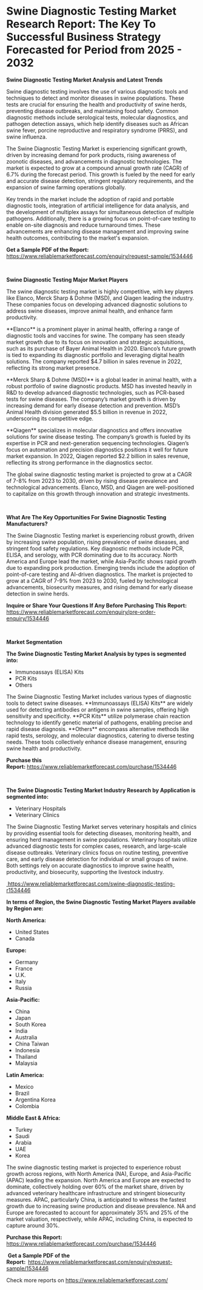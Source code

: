 <p><h1>Swine Diagnostic Testing Market Research Report: The Key To Successful Business Strategy Forecasted for Period from 2025 - 2032</h1></p><p><strong>Swine Diagnostic Testing Market Analysis and Latest Trends</strong></p>
<p><p>Swine diagnostic testing involves the use of various diagnostic tools and techniques to detect and monitor diseases in swine populations. These tests are crucial for ensuring the health and productivity of swine herds, preventing disease outbreaks, and maintaining food safety. Common diagnostic methods include serological tests, molecular diagnostics, and pathogen detection assays, which help identify diseases such as African swine fever, porcine reproductive and respiratory syndrome (PRRS), and swine influenza.</p><p>The Swine Diagnostic Testing Market is experiencing significant growth, driven by increasing demand for pork products, rising awareness of zoonotic diseases, and advancements in diagnostic technologies. The market is expected to grow at a compound annual growth rate (CAGR) of 6.7% during the forecast period. This growth is fueled by the need for early and accurate disease detection, stringent regulatory requirements, and the expansion of swine farming operations globally.</p><p>Key trends in the market include the adoption of rapid and portable diagnostic tools, integration of artificial intelligence for data analysis, and the development of multiplex assays for simultaneous detection of multiple pathogens. Additionally, there is a growing focus on point-of-care testing to enable on-site diagnosis and reduce turnaround times. These advancements are enhancing disease management and improving swine health outcomes, contributing to the market's expansion.</p></p>
<p><strong>Get a Sample PDF of the Report:&nbsp;</strong> <a href="https://www.reliablemarketforecast.com/enquiry/request-sample/1534446?utm_campaign=1108&utm_medium=2&utm_source=Github&utm_content=ia&utm_term=21012025&utm_id=swine-diagnostic-testing">https://www.reliablemarketforecast.com/enquiry/request-sample/1534446</a></p>
<p>&nbsp;</p>
<p><strong>Swine Diagnostic Testing Major Market Players</strong></p>
<p><p>The swine diagnostic testing market is highly competitive, with key players like Elanco, Merck Sharp & Dohme (MSD), and Qiagen leading the industry. These companies focus on developing advanced diagnostic solutions to address swine diseases, improve animal health, and enhance farm productivity.</p><p>**Elanco** is a prominent player in animal health, offering a range of diagnostic tools and vaccines for swine. The company has seen steady market growth due to its focus on innovation and strategic acquisitions, such as its purchase of Bayer Animal Health in 2020. Elanco’s future growth is tied to expanding its diagnostic portfolio and leveraging digital health solutions. The company reported $4.7 billion in sales revenue in 2022, reflecting its strong market presence.</p><p>**Merck Sharp & Dohme (MSD)** is a global leader in animal health, with a robust portfolio of swine diagnostic products. MSD has invested heavily in R&D to develop advanced diagnostic technologies, such as PCR-based tests for swine diseases. The company’s market growth is driven by increasing demand for early disease detection and prevention. MSD’s Animal Health division generated $5.5 billion in revenue in 2022, underscoring its competitive edge.</p><p>**Qiagen** specializes in molecular diagnostics and offers innovative solutions for swine disease testing. The company’s growth is fueled by its expertise in PCR and next-generation sequencing technologies. Qiagen’s focus on automation and precision diagnostics positions it well for future market expansion. In 2022, Qiagen reported $2.2 billion in sales revenue, reflecting its strong performance in the diagnostics sector.</p><p>The global swine diagnostic testing market is projected to grow at a CAGR of 7-8% from 2023 to 2030, driven by rising disease prevalence and technological advancements. Elanco, MSD, and Qiagen are well-positioned to capitalize on this growth through innovation and strategic investments.</p></p>
<p>&nbsp;</p>
<p><strong>What Are The Key Opportunities For Swine Diagnostic Testing Manufacturers?</strong></p>
<p><p>The Swine Diagnostic Testing market is experiencing robust growth, driven by increasing swine population, rising prevalence of swine diseases, and stringent food safety regulations. Key diagnostic methods include PCR, ELISA, and serology, with PCR dominating due to its accuracy. North America and Europe lead the market, while Asia-Pacific shows rapid growth due to expanding pork production. Emerging trends include the adoption of point-of-care testing and AI-driven diagnostics. The market is projected to grow at a CAGR of 7-9% from 2023 to 2030, fueled by technological advancements, biosecurity measures, and rising demand for early disease detection in swine herds.</p></p>
<p><strong>Inquire or Share Your Questions If Any Before Purchasing This Report:</strong> <a href="https://www.reliablemarketforecast.com/enquiry/pre-order-enquiry/1534446?utm_campaign=1108&utm_medium=2&utm_source=Github&utm_content=ia&utm_term=21012025&utm_id=swine-diagnostic-testing">https://www.reliablemarketforecast.com/enquiry/pre-order-enquiry/1534446</a></p>
<p>&nbsp;</p>
<p><strong>Market Segmentation</strong></p>
<p><strong>The Swine Diagnostic Testing Market Analysis by types is segmented into:</strong></p>
<p><ul><li>Immunoassays (ELISA) Kits</li><li>PCR Kits</li><li>Others</li></ul></p>
<p><p>The Swine Diagnostic Testing Market includes various types of diagnostic tools to detect swine diseases. **Immunoassays (ELISA) Kits** are widely used for detecting antibodies or antigens in swine samples, offering high sensitivity and specificity. **PCR Kits** utilize polymerase chain reaction technology to identify genetic material of pathogens, enabling precise and rapid disease diagnosis. **Others** encompass alternative methods like rapid tests, serology, and molecular diagnostics, catering to diverse testing needs. These tools collectively enhance disease management, ensuring swine health and productivity.</p></p>
<p><strong>Purchase this Report:&nbsp;</strong><a href="https://www.reliablemarketforecast.com/purchase/1534446?utm_campaign=1108&utm_medium=2&utm_source=Github&utm_content=ia&utm_term=21012025&utm_id=swine-diagnostic-testing">https://www.reliablemarketforecast.com/purchase/1534446</a></p>
<p>&nbsp;</p>
<p><strong>The Swine Diagnostic Testing Market Industry Research by Application is segmented into:</strong></p>
<p><ul><li>Veterinary Hospitals</li><li>Veterinary Clinics</li></ul></p>
<p><p>The Swine Diagnostic Testing Market serves veterinary hospitals and clinics by providing essential tools for detecting diseases, monitoring health, and ensuring herd management in swine populations. Veterinary hospitals utilize advanced diagnostic tests for complex cases, research, and large-scale disease outbreaks. Veterinary clinics focus on routine testing, preventive care, and early disease detection for individual or small groups of swine. Both settings rely on accurate diagnostics to improve swine health, productivity, and biosecurity, supporting the livestock industry.</p></p>
<p><a href="https://www.reliablemarketforecast.com/swine-diagnostic-testing-r1534446?utm_campaign=1108&utm_medium=2&utm_source=Github&utm_content=ia&utm_term=21012025&utm_id=swine-diagnostic-testing">&nbsp;https://www.reliablemarketforecast.com/swine-diagnostic-testing-r1534446</a></p>
<p><strong>In terms of Region, the Swine Diagnostic Testing Market Players available by Region are:</strong></p>
<p>
    <p> <strong> North America: </strong>
        <ul>
            <li>United States</li>
            <li>Canada</li>
        </ul>
        </p> 
    <p> <strong> Europe: </strong>
        <ul>
            <li>Germany</li>
            <li>France</li>
            <li>U.K.</li>
            <li>Italy</li>
            <li>Russia</li>
        </ul>
        </p> 
    <p> <strong> Asia-Pacific: </strong>
        <ul>
            <li>China</li>
            <li>Japan</li>
            <li>South Korea</li>
            <li>India</li>
            <li>Australia</li>
            <li>China Taiwan</li>
            <li>Indonesia</li>
            <li>Thailand</li>
            <li>Malaysia</li>
        </ul>
        </p> 
    <p> <strong> Latin America: </strong>
        <ul>
            <li>Mexico</li>
            <li>Brazil</li>
            <li>Argentina Korea</li>
            <li>Colombia</li>
        </ul>
        </p> 
    <p> <strong> Middle East & Africa: </strong>
        <ul>
            <li>Turkey</li>
            <li>Saudi</li>
            <li>Arabia</li>
            <li>UAE</li>
            <li>Korea</li>
        </ul>
    </p>
    </p>
<p><p>The swine diagnostic testing market is projected to experience robust growth across regions, with North America (NA), Europe, and Asia-Pacific (APAC) leading the expansion. North America and Europe are expected to dominate, collectively holding over 60% of the market share, driven by advanced veterinary healthcare infrastructure and stringent biosecurity measures. APAC, particularly China, is anticipated to witness the fastest growth due to increasing swine production and disease prevalence. NA and Europe are forecasted to account for approximately 35% and 25% of the market valuation, respectively, while APAC, including China, is expected to capture around 30%.</p></p>
<p><strong>Purchase this Report: </strong><a href="https://www.reliablemarketforecast.com/purchase/1534446?utm_campaign=1108&utm_medium=2&utm_source=Github&utm_content=ia&utm_term=21012025&utm_id=swine-diagnostic-testing">https://www.reliablemarketforecast.com/purchase/1534446</a></p>
<p>&nbsp;<strong>Get a Sample PDF of the Report:&nbsp;&nbsp;</strong><a href="https://www.reliablemarketforecast.com/enquiry/request-sample/1534446?utm_campaign=1108&utm_medium=2&utm_source=Github&utm_content=ia&utm_term=21012025&utm_id=swine-diagnostic-testing">https://www.reliablemarketforecast.com/enquiry/request-sample/1534446</a></p>
<p><strong></strong></p>
<p>Check more reports on <a href="https://www.reliablemarketforecast.com/?utm_campaign=1108&utm_medium=2&utm_source=Github&utm_content=ia&utm_term=21012025&utm_id=swine-diagnostic-testing">https://www.reliablemarketforecast.com/</a></p>